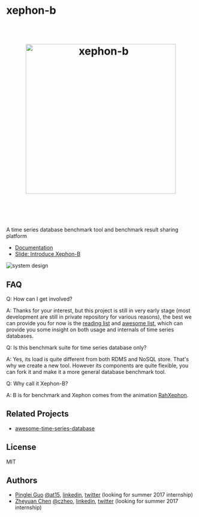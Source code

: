 # xephon-b

<h1 align="center">
	<br>
	<img width="400" src="https://cdn.rawgit.com/xephonhq/xephon-b/master/doc/xephon.png" alt="xephon-b">
	<br>
	<br>
	<br>
</h1>

A time series database benchmark tool and benchmark result sharing platform

- [Documentation](doc)
- [Slide: Introduce Xephon-B](http://www.slideshare.net/ssuser7e134a/intoduce-xephonb)

![system design](doc/system-design.png)

## FAQ

Q: How can I get involved?

A: Thanks for your interest, but this project is still in very early stage (most development are still in private repository for various reasons),
the best we can provide you for now is the [reading list](doc/reading.md) and [awesome list](https://github.com/xephonhq/awesome-time-series-database),
which can provide you some insight on both usage and internals of time series databases.

Q: Is this benchmark suite for time series database only?

A: Yes, its load is quite different from both RDMS and NoSQL store. That's why we create a new tool.
However its components are quite flexible, you can fork it and make it a more general database benchmark tool.

Q: Why call it Xephon-B?

A: B is for benchmark and Xephon comes from the animation [RahXephon](https://en.wikipedia.org/wiki/RahXephon).

## Related Projects

- [awesome-time-series-database](https://github.com/xephonhq/awesome-time-series-database)

## License

MIT

## Authors

- [Pinglei Guo](https://at15.github.io) [@at15](https://github.com/at15), [linkedin](https://www.linkedin.com/in/at1510086), [twitter](https://twitter.com/at1510086) (looking for summer 2017 internship)
- [Zheyuan Chen](http://czheo.github.io/) [@czheo](https://github.com/czheo), [linkedin](https://www.linkedin.com/in/zheyuan-chen), [twitter](https://twitter.com/czheo) (looking for summer 2017 internship)
